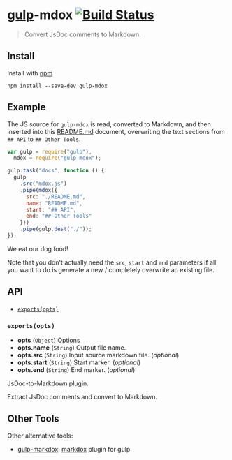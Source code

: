 # [gulp](https://github.com/gulpjs/gulp)-mdox [![Build Status](https://secure.travis-ci.org/FormidableLabs/gulp-mdox.png?branch=master)](http://travis-ci.org/FormidableLabs/gulp-mdox)

> Convert JsDoc comments to Markdown.

## Install

Install with [npm](https://npmjs.org/package/gulp-mdox)

```
npm install --save-dev gulp-mdox
```

## Example

The JS source for `gulp-mdox` is read, converted to Markdown, and then inserted
into this [README.md](./README.md) document, overwriting the text sections
from `## API` to `## Other Tools`.

```js
var gulp = require("gulp"),
  mdox = require("gulp-mdox");

gulp.task("docs", function () {
  gulp
    .src("mdox.js")
    .pipe(mdox({
      src: "./README.md",
      name: "README.md",
      start: "## API",
      end: "## Other Tools"
    }))
    .pipe(gulp.dest("./"));
});
```

We eat our dog food!

Note that you don't actually need the `src`, `start` and `end` parameters if
all you want to do is generate a new / completely overwrite an existing
file.

## API

* [`exports(opts)`](#exports-opts-)

### `exports(opts)`
* **opts** (`Object`) Options
* **opts.name** (`String`) Output file name.
* **opts.src** (`String`) Input source markdown file. (_optional_)
* **opts.start** (`String`) Start marker. (_optional_)
* **opts.end** (`String`) End marker. (_optional_)

JsDoc-to-Markdown plugin.

Extract JsDoc comments and convert to Markdown.
## Other Tools

Other alternative tools:

* [gulp-markdox](https://github.com/gberger/gulp-markdox):
  [markdox](https://github.com/cbou/markdox) plugin for gulp
